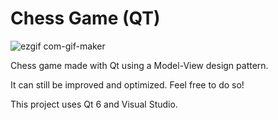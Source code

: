 # Chess Game (QT)

![ezgif com-gif-maker](https://user-images.githubusercontent.com/77076540/168449144-14383179-3555-43ad-ac03-e959e18d14d3.gif)

Chess game made with Qt using a Model-View design pattern.

It can still be improved and optimized. Feel free to do so!

This project uses Qt 6 and Visual Studio.
